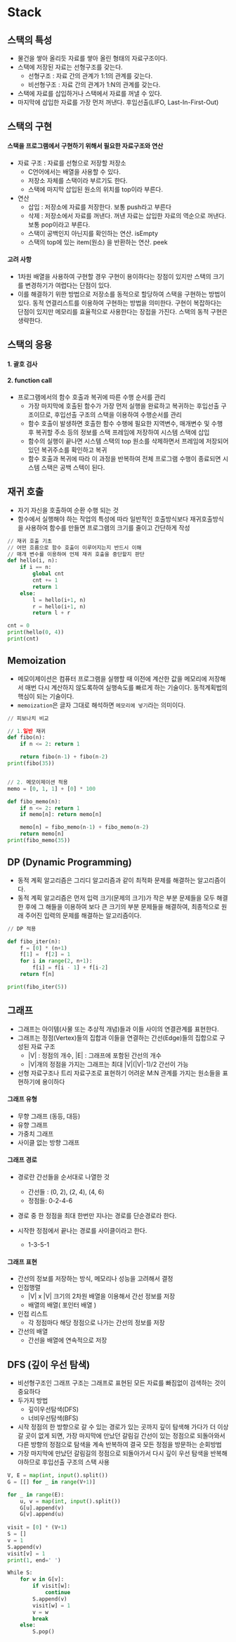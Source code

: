 # Stack



## 스택의 특성 

- 물건을 쌓아 올리듯 자료를 쌓아 올린 형태의 자료구조이다.
- 스택에 저장된 자료는 선형구조를 갖는다.
  - 선형구조 : 자료 간의 관계가 1:1의 관계를 갖는다.
  - 비선형구조 : 자료 간의 관계가 1:N의 관계를 갖는다.
- 스택에 자료를 삽입하거나 스택에서 자료를 꺼낼 수 있다.
- 마지막에 삽입한 자료를 가장 먼저 꺼낸다. 후입선출(LIFO, Last-In-First-Out)







## 스택의 구현



#### 스택을 프로그램에서 구현하기 위해서 필요한 자료구조와 연산

- 자료 구조 : 자료를 선형으로 저장할 저장소
  - C언어에서는 배열을 사용할 수 있다.
  - 저장소 자체를 스택이라 부르기도 한다.
  - 스택에 마지막 삽입된 원소의 위치를  top이라 부른다.
- 연산
  - 삽입 : 저장소에 자료를 저장한다. 보통 push라고 부른다
  - 삭제 : 저장소에서 자료를 꺼낸다. 꺼낸 자료는 삽입한 자료의 역순으로 꺼낸다. 보통 pop이라고 부른다.
  - 스택이 공백인지 아닌지를 확인하는 연산. isEmpty
  - 스택의 top에 있는 item(원소) 을 반환하는 연산. peek



#### 고려 사항

- 1차원 배열을 사용하여 구현할 경우 구현이 용이하다는 장점이 있지만 스택의 크기를 변경하기가 여렵다는 단점이 있다.
- 이를 해결하기 위한 방법으로 저장소를 동적으로 할당하여 스택을 구현하는 방법이 있다. 동적 연결리스트를 이용하여 구현하는 방법을 의미한다. 구현이 복잡하다는 단점이 있지만 메모리를 효율적으로 사용한다는 장접을 가진다. 스택의 동적 구현은 생략한다.





## 스택의 응용

#### 1. 괄호 검사

#### 2. function call

- 프로그램에서의 함수 호출과 복귀에 따른 수행 순서를 관리
  -  가장 마지막에 호출된 함수가 가장 먼저 실행을 완료하고 복귀하는 후입선출 구조이므로, 후입선출 구조의 스택을 이용하여 수행순서를 관리
  - 함수 호출이 발생하면 호출한 함수 수행에 필요한 지역변수, 매개변수 및 수행 후 복귀할 주소 등의 정보를 스택 프레임에 저장하여 시스템 스택에 삽입
  - 함수의 실행이 끝나면 시스템 스택의  top 원소를 삭제하면서 프레임에 저장되어 있던 복귀주소를 확인하고 복귀
  - 함수 호출과 복귀에 따라 이 과정을 반복하여 전체 프로그램 수행이 종료되면 시스템 스택은 공백 스텍이 된다.







## 재귀 호출

- 자기 자신을 호출하여 순환 수행 되는 것
- 함수에서 실행해야 하는 작업의 특성에 따라 일반적인 호출방식보다 재귀호출방식을 사용하여 함수를 만들면 프로그램의 크기를 줄이고 간단하게 작성

```python
// 재귀 호출 기초
// 어떤 흐름으로 함수 호출이 이루어지는지 반드시 이해
// 매개 변수를 이용하여 언제 재귀 호출을 중단할지 판단
def hello(i, n):
    if i == n:
        global cnt
        cnt += 1
        return 1
    else:
        l = hello(i+1, n)
        r = hello(i+1, n)
        return l + r

cnt = 0
print(hello(0, 4))
print(cnt)
```





## Memoization

- 메모이제이션은 컴퓨터 프로그램을 실행할 때 이전에 계산한 값을 메모리에 저장해서 매번 다시 계산하지 않도록하여 실행속도를 빠르게 하는 기술이다. 동적계획법의 핵심이 되는 기술이다.
- `memoization`은 글자 그대로 해석하면 `메모리에 넣기`라는 의미이다.

```python
// 피보나치 비교

// 1.일반 재귀
def fibo(n):
    if n <= 2: return 1

    return fibo(n-1) + fibo(n-2)
print(fibo(35))


// 2. 메모이제이션 적용
memo = [0, 1, 1] + [0] * 100

def fibo_memo(n):
    if n <= 2: return 1
    if memo[n]: return memo[n]

    memo[n] = fibo_memo(n-1) + fibo_memo(n-2)
    return memo[n]
print(fibo_memo(35))
```







## DP (Dynamic Programming)

- 동적 계획 알고리즘은 그리디 알고리즘과 같이 최적화 문제를 해결하는 알고리즘이다.
- 동적 계획 알고리즘은 먼저 입력 크기(문제의 크기)가 작은 부분 문제들을 모두 해결한 후에 그 해들을 이용하여 보다 큰 크기의 부분 문제들을 해결하여, 최종적으로 원래 주어진 입력의 문제를 해결하는 알고리즘이다.

```python
// DP 적용

def fibo_iter(n):
    f = [0] * (n+1)
    f[1] =  f[2] = 1
    for i in range(2, n+1):
        f[i] = f[i - 1] + f[i-2]
    return f[n]

print(fibo_iter(5))
```







## 그래프

- 그래프는 아이템(사물 또는 추상적 개념)들과 이들 사이의 연결관계를 표현한다.
- 그래프는 정점(Vertex)들의 집합과 이들을 연결하는 간선(Edge)들의 집합으로 구성된 자료 구조
  -  |V| : 정점의 개수, |E| : 그래프에 포함된 간선의 개수
  - |V|개의 정점을 가지는 그래프는 최대 |V|(|V|-1)/2 간선이 가능
- 선형 자료구조나 트리 자료구조로 표현하기 어려운 M:N 관계를 가지는 원소들을 표현하기에 용이하다





#### 그래프 유형

- 무향 그래프 (동등, 대등)
- 유향 그래프
- 가중치 그래프
- 사이클 없는 방향 그래프



#### 그래프 경로

- 경로란 간선들을 순서대로 나열한 것
  - 간선들 : (0, 2), (2, 4), (4, 6) 
  - 정점들: 0-2-4-6

- 경로 중 한 정점을 최대 한번만 지나는 경로를 단순경로라 한다.
- 시작한 정점에서 끝나는 경로를 사이클이라고 한다.
  - 1-3-5-1





#### 그래프 표현

- 간선의 정보를 저장하는 방식, 메모리나 성능을 고려해서 결정
- 인접행렬
  - |V| x |V| 크기의 2차원 배열을 이용해서 간선 정보를 저장
  - 배열의 배열( 포인터 배열 )
- 인접 리스트
  - 각 정점마다 해당 정점으로 나가는 간선의 정보를 저장
- 간선의 배열
  - 간선을 배열에 연속적으로 저장









## DFS (깊이 우선 탐색)

- 비선형구조인 그래프 구조는 그래프로 표현된 모든 자료를 빠짐없이 검색하는 것이 중요하다
- 두가지 방법
  - 깊이우선탐색(DFS)
  - 너비우선탐색(BFS)
- 시작 정점의 한 방향으로 갈 수 있는 경로가 있는 곳까지 깊이 탐색해 가다가 더 이상 갈 곳이 없게 되면, 가장 마지막에 만났던 갈림길 간선이 있는 정점으로 되돌아와서 다른 방향의 정점으로 탐색을 계속 반복하여 결국 모든 정점을 방문하는 순회방법
- 가장 마지막에 만났던 갈림길의 정점으로 되돌아가서 다시 깊이 우선 탐색을 반복해야하므로 후입선출 구조의 스택 사용

```python
V, E = map(int, input().split())
G = [[] for _ in range(V+1)]

for _ in range(E):
    u, v = map(int, input().split())
    G[u].append(v)
    G[v].append(u)
    
visit = [0] * (V+1)
S = []
v = 1
S.append(v)
visit[v] = 1
print(1, end=' ')

While S:
    for w in G[v]:
        if visit[w]:
            continue
        S.append(v)
        visit[w] = 1
        v = w
        break
    else:
        S.pop()
    
```



